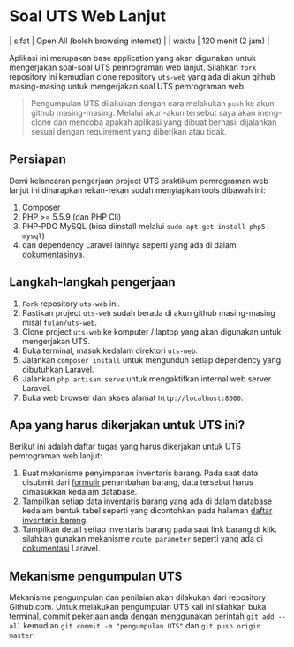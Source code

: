# Soal UTS Web Lanjut

| sifat | Open All (boleh browsing internet) |
| waktu | 120 menit (2 jam) |

Aplikasi ini merupakan base application yang akan digunakan untuk mengerjakan soal-soal UTS pemrograman web lanjut. Silahkan `fork` repository ini kemudian clone repository `uts-web` yang ada di akun github masing-masing untuk mengerjakan soal UTS pemrograman web.

> Pengumpulan UTS dilakukan dengan cara melakukan `push` ke akun github masing-masing. Melalui akun-akun tersebut saya akan meng-clone dan mencoba apakah aplikasi yang dibuat berhasil dijalankan sesuai dengan requirement yang diberikan atau tidak.

## Persiapan

Demi kelancaran pengerjaan project UTS praktikum pemrograman web lanjut ini diharapkan rekan-rekan sudah menyiapkan tools dibawah ini:

1. Composer
2. PHP >= 5.5.9 (dan PHP Cli)
3. PHP-PDO MySQL (bisa diinstall melalui `sudo apt-get install php5-mysql`)
4. dan dependency Laravel lainnya seperti yang ada di dalam [dokumentasinya](https://laravel.com/docs/5.2/installation#server-requirements).

## Langkah-langkah pengerjaan

1. `Fork` repository `uts-web` ini.
2. Pastikan project `uts-web` sudah berada di akun github masing-masing misal `fulan/uts-web`.
3. Clone project `uts-web` ke komputer / laptop yang akan digunakan untuk mengerjakan UTS.
4. Buka terminal, masuk kedalam direktori `uts-web`.
5. Jalankan `composer install` untuk mengunduh setiap dependency yang dibutuhkan Laravel.
6. Jalankan `php artisan serve` untuk mengaktifkan internal web server Laravel.
7. Buka web browser dan akses alamat `http://localhost:8000`.

## Apa yang harus dikerjakan untuk UTS ini?

Berikut ini adalah daftar tugas yang harus dikerjakan untuk UTS pemrograman web lanjut:

1. Buat mekanisme penyimpanan inventaris barang. Pada saat data disubmit dari [formulir](http://localhost:8000/form) penambahan barang, data tersebut harus dimasukkan kedalam database.
2. Tampilkan setiap data inventaris barang yang ada di dalam database kedalam bentuk tabel seperti yang dicontohkan pada halaman [daftar inventaris barang](http://localhost:8000).
3. Tampilkan detail setiap inventaris barang pada saat link barang di klik. silahkan gunakan mekanisme `route parameter` seperti yang ada di [dokumentasi](https://laravel.com/docs/5.2/controllers#basic-controllers) Laravel.

## Mekanisme pengumpulan UTS

Mekanisme pengumpulan dan penilaian akan dilakukan dari repository Github.com. Untuk melakukan pengumpulan UTS kali ini silahkan buka terminal, commit pekerjaan anda dengan menggunakan perintah `git add --all` kemudian `git commit -m "pengumpulan UTS"` dan `git push origin master`.
